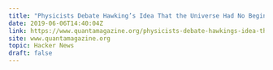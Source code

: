 ```yaml
---
title: "Physicists Debate Hawking’s Idea That the Universe Had No Beginning"
date: 2019-06-06T14:40:04Z
link: https://www.quantamagazine.org/physicists-debate-hawkings-idea-that-the-universe-had-no-beginning-20190606/?utm_medium=RSS&utm_source=hune
site: www.quantamagazine.org
topic: Hacker News
draft: false
---
```

